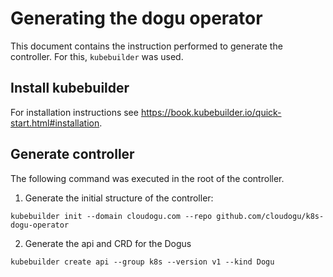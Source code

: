 # Generating the dogu operator

This document contains the instruction performed to generate the controller. For this, `kubebuilder` was used.

## Install kubebuilder

For installation instructions see https://book.kubebuilder.io/quick-start.html#installation.

## Generate controller

The following command was executed in the root of the controller.

1. Generate the initial structure of the controller:

`kubebuilder init --domain cloudogu.com --repo github.com/cloudogu/k8s-dogu-operator`

2. Generate the api and CRD for the Dogus

`kubebuilder create api --group k8s --version v1 --kind Dogu`